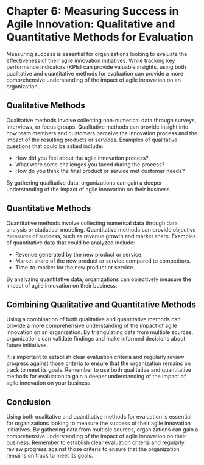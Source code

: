 Chapter 6: Measuring Success in Agile Innovation: Qualitative and Quantitative Methods for Evaluation
=====================================================================================================

Measuring success is essential for organizations looking to evaluate the effectiveness of their agile innovation initiatives. While tracking key performance indicators (KPIs) can provide valuable insights, using both qualitative and quantitative methods for evaluation can provide a more comprehensive understanding of the impact of agile innovation on an organization.

Qualitative Methods
-------------------

Qualitative methods involve collecting non-numerical data through surveys, interviews, or focus groups. Qualitative methods can provide insight into how team members and customers perceive the innovation process and the impact of the resulting products or services. Examples of qualitative questions that could be asked include:

* How did you feel about the agile innovation process?
* What were some challenges you faced during the process?
* How do you think the final product or service met customer needs?

By gathering qualitative data, organizations can gain a deeper understanding of the impact of agile innovation on their business.

Quantitative Methods
--------------------

Quantitative methods involve collecting numerical data through data analysis or statistical modeling. Quantitative methods can provide objective measures of success, such as revenue growth and market share. Examples of quantitative data that could be analyzed include:

* Revenue generated by the new product or service.
* Market share of the new product or service compared to competitors.
* Time-to-market for the new product or service.

By analyzing quantitative data, organizations can objectively measure the impact of agile innovation on their business.

Combining Qualitative and Quantitative Methods
----------------------------------------------

Using a combination of both qualitative and quantitative methods can provide a more comprehensive understanding of the impact of agile innovation on an organization. By triangulating data from multiple sources, organizations can validate findings and make informed decisions about future initiatives.

It is important to establish clear evaluation criteria and regularly review progress against those criteria to ensure that the organization remains on track to meet its goals. Remember to use both qualitative and quantitative methods for evaluation to gain a deeper understanding of the impact of agile innovation on your business.

Conclusion
----------

Using both qualitative and quantitative methods for evaluation is essential for organizations looking to measure the success of their agile innovation initiatives. By gathering data from multiple sources, organizations can gain a comprehensive understanding of the impact of agile innovation on their business. Remember to establish clear evaluation criteria and regularly review progress against those criteria to ensure that the organization remains on track to meet its goals.
